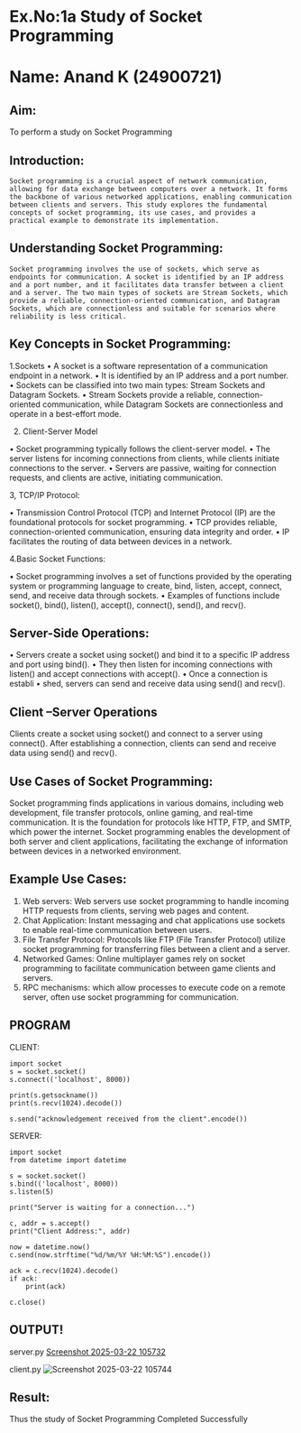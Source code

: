 # Ex.No:1a  			Study of Socket Programming
# Name: Anand K (24900721)

## Aim: 
To perform a study on Socket Programming
## Introduction:

 	Socket programming is a crucial aspect of network communication, allowing for data exchange between computers over a network. It forms the backbone of various networked applications, enabling communication between clients and servers. This study explores the fundamental concepts of socket programming, its use cases, and provides a practical example to demonstrate its implementation.
## Understanding Socket Programming:
	Socket programming involves the use of sockets, which serve as endpoints for communication. A socket is identified by an IP address and a port number, and it facilitates data transfer between a client and a server. The two main types of sockets are Stream Sockets, which provide a reliable, connection-oriented communication, and Datagram Sockets, which are connectionless and suitable for scenarios where reliability is less critical.
## Key Concepts in Socket Programming:
1.Sockets
•	A socket is a software representation of a communication endpoint in a network.
•	It is identified by an IP address and a port number.
•	Sockets can be classified into two main types: Stream Sockets and Datagram Sockets.
•	Stream Sockets provide a reliable, connection-oriented communication, while Datagram Sockets are connectionless and operate in a best-effort mode.

2. Client-Server Model

•	Socket programming typically follows the client-server model.
•	The server listens for incoming connections from clients, while clients initiate connections to the server.
•	Servers are passive, waiting for connection requests, and clients are active, initiating communication.

3, TCP/IP Protocol:

•	Transmission Control Protocol (TCP) and Internet Protocol (IP) are the foundational protocols for socket programming.
•	TCP provides reliable, connection-oriented communication, ensuring data integrity and order.
•	IP facilitates the routing of data between devices in a network.

4.Basic Socket Functions:

•	Socket programming involves a set of functions provided by the operating system or programming language to create, bind, listen, accept, connect, send, and receive data through sockets.
•	Examples of functions include socket(), bind(), listen(), accept(), connect(), send(), and recv().

## Server-Side Operations:

•	Servers create a socket using socket() and bind it to a specific IP address and port using bind().
•	They then listen for incoming connections with listen() and accept connections with accept().
•	Once a connection is establi
•	shed, servers can send and receive data using send() and recv().

## Client –Server Operations

Clients create a socket using socket() and connect to a server using connect().
After establishing a connection, clients can send and receive data using send() and recv().

## Use Cases of Socket Programming:
Socket programming finds applications in various domains, including web development, file transfer protocols, online gaming, and real-time communication. It is the foundation for protocols like HTTP, FTP, and SMTP, which power the internet. Socket programming enables the development of both server and client applications, facilitating the exchange of information between devices in a networked environment.
## Example Use Cases:

1.	Web servers: Web servers use socket programming to handle incoming HTTP requests from clients, serving web pages and content.
2.	Chat Application: Instant messaging and chat applications use sockets to enable real-time communication between users.
3.	File Transfer Protocol: Protocols like FTP (File Transfer Protocol) utilize socket programming for transferring files between a client and a server.
4.	Networked Games: Online multiplayer games rely on socket programming to facilitate communication between game clients and servers.
5.	RPC mechanisms: which allow processes to execute code on a remote server, often use socket programming for communication.
## PROGRAM
CLIENT:
```
import socket
s = socket.socket()
s.connect(('localhost', 8000)) 

print(s.getsockname())  
print(s.recv(1024).decode())  

s.send("acknowledgement received from the client".encode()) 

```
SERVER:
```
import socket
from datetime import datetime

s = socket.socket()
s.bind(('localhost', 8000))
s.listen(5)

print("Server is waiting for a connection...")  

c, addr = s.accept()
print("Client Address:", addr)

now = datetime.now()
c.send(now.strftime("%d/%m/%Y %H:%M:%S").encode())

ack = c.recv(1024).decode()
if ack:
    print(ack)

c.close()

```
## OUTPUT!
server.py
[Screenshot 2025-03-22 105732](https://github.com/user-attachments/assets/b5ca3bcf-75be-47c2-8c05-ba3ebca8ceae)


client.py
![Screenshot 2025-03-22 105744](https://github.com/user-attachments/assets/94a62372-0fc6-4965-92c0-966628803c6b)


## Result:
Thus the study of Socket Programming Completed Successfully
